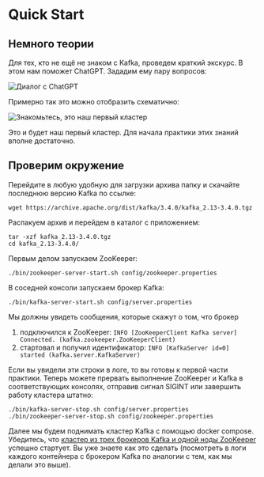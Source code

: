 # Quick Start

## Немного теории

Для тех, кто не ещё не знаком с Kafka, проведем краткий экскурс. В этом нам поможет ChatGPT. Зададим ему пару вопросов:

![Диалог с ChatGPT](https://user-images.githubusercontent.com/13710048/234185518-159e03fc-2cea-41ab-9596-eb53dd9b7da2.png "Диалог с ChatGPT")

Примерно так это можно отобразить схематично:

![Знакомьтесь, это наш первый кластер](https://user-images.githubusercontent.com/13710048/234182171-df6df6fc-2d63-414c-a878-5e681f230cc0.png "Знакомьтесь, это наш первый кластер")

Это и будет наш первый кластер. Для начала практики этих знаний вполне достаточно.

## Проверим окружение

Перейдите в любую удобную для загрузки архива папку и скачайте последнюю версию Kafka по ссылке:
```
wget https://archive.apache.org/dist/kafka/3.4.0/kafka_2.13-3.4.0.tgz
```

Распакуем архив и перейдем в каталог с приложением:
``` 
tar -xzf kafka_2.13-3.4.0.tgz
cd kafka_2.13-3.4.0/
```

Первым делом запускаем ZooKeeper:
``` 
./bin/zookeeper-server-start.sh config/zookeeper.properties
```
В соседней консоли запускаем брокер Kafka:
```
./bin/kafka-server-start.sh config/server.properties
```
Мы должны увидеть сообщения, которые скажут о том, что брокер 
1) подключился к ZooKeeper:
```INFO [ZooKeeperClient Kafka server] Connected. (kafka.zookeeper.ZooKeeperClient)```
2) стартовал и получил идентификатор:
```INFO [KafkaServer id=0] started (kafka.server.KafkaServer)```

Если вы увидели эти строки в логе, то вы готовы к первой части практики. Теперь можете прервать выполнение ZooKeeper и Kafka в соответствующих консолях, отправив сигнал SIGINT или завершить работу кластера штатно:
```
./bin/kafka-server-stop.sh config/server.properties
./bin/zookeeper-server-stop.sh config/zookeeper.properties
```

Далее мы будем поднимать кластер Kafka с помощью docker compose. Убедитесь, что [кластер из трех брокеров Kafka и одной ноды ZooKeeper](https://github.com/Sublimee/kafka-livecoding/blob/main/simple-cluster/docker-compose.yml) успешно стартует. Вы уже знаете как это сделать (посмотреть в логи каждого контейнера с брокером Kafka по аналогии с тем, как мы делали это выше).

